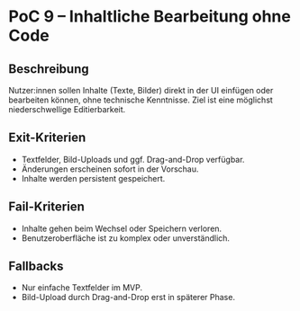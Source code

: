 # PoC 9 – Inhaltliche Bearbeitung ohne Code

## Beschreibung
Nutzer:innen sollen Inhalte (Texte, Bilder) direkt in der UI einfügen oder bearbeiten können, ohne technische Kenntnisse. Ziel ist eine möglichst niederschwellige Editierbarkeit.

## Exit-Kriterien
- Textfelder, Bild-Uploads und ggf. Drag-and-Drop verfügbar.
- Änderungen erscheinen sofort in der Vorschau.
- Inhalte werden persistent gespeichert.

## Fail-Kriterien
- Inhalte gehen beim Wechsel oder Speichern verloren.
- Benutzeroberfläche ist zu komplex oder unverständlich.

## Fallbacks
- Nur einfache Textfelder im MVP.
- Bild-Upload durch Drag-and-Drop erst in späterer Phase.